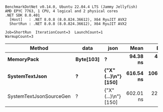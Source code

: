 ```

BenchmarkDotNet v0.14.0, Ubuntu 22.04.4 LTS (Jammy Jellyfish)
AMD EPYC 7763, 1 CPU, 4 logical and 2 physical cores
.NET SDK 8.0.401
  [Host]   : .NET 8.0.8 (8.0.824.36612), X64 RyuJIT AVX2
  ShortRun : .NET 8.0.8 (8.0.824.36612), X64 RyuJIT AVX2

Job=ShortRun  IterationCount=3  LaunchCount=1  
WarmupCount=3  

```
| Method                  | data      | json                 | Mean      | Error      | StdDev   | Min       | Max       | Gen0   | Allocated |
|------------------------ |---------- |--------------------- |----------:|-----------:|---------:|----------:|----------:|-------:|----------:|
| **MemoryPack**              | **Byte[103]** | **?**                    |  **94.38 ns** |   **4.122 ns** | **0.226 ns** |  **94.12 ns** |  **94.54 ns** | **0.0029** |     **248 B** |
| **SystemTextJson**          | **?**         | **{&quot;X&quot;(...)\\n&quot;} [150]** | **616.54 ns** | **106.410 ns** | **5.833 ns** | **612.12 ns** | **623.15 ns** | **0.0029** |     **248 B** |
| SystemTextJsonSourceGen | ?         | {&quot;X&quot;(...)\\n&quot;} [150] | 602.01 ns |  22.675 ns | 1.243 ns | 600.58 ns | 602.78 ns | 0.0029 |     248 B |
